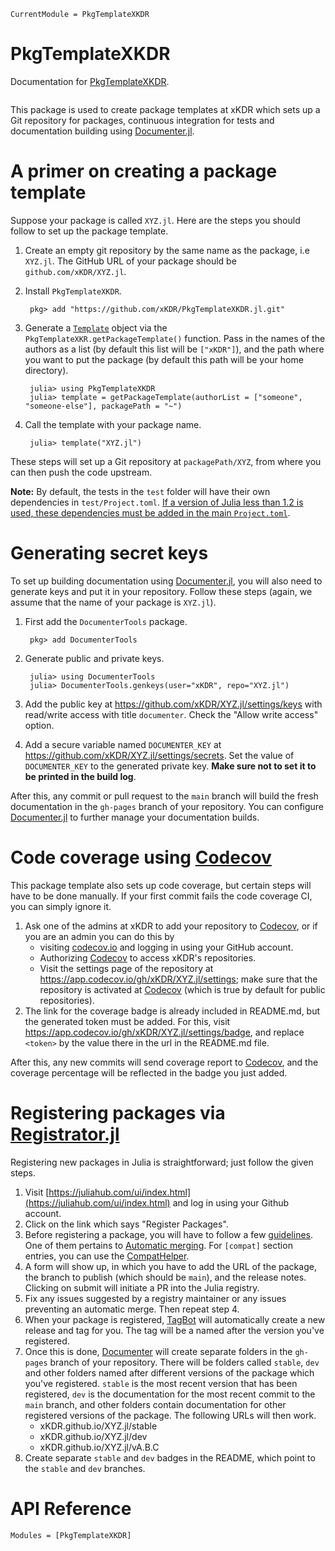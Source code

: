```@meta
CurrentModule = PkgTemplateXKDR
```

# PkgTemplateXKDR

Documentation for [PkgTemplateXKDR](https://github.com/xKDR/PkgTemplateXKDR.jl).

```@index
```

This package is used to create package templates at xKDR which sets up a Git repository for packages, continuous integration for tests and documentation building using [Documenter.jl](https://juliadocs.github.io/Documenter.jl/stable/). 

# A primer on creating a package template

Suppose your package is called `XYZ.jl`. Here are the steps you should follow to set up the package template.

1. Create an empty git repository by the same name as the package, i.e `XYZ.jl`. The GitHub URL of your package should be `github.com/xKDR/XYZ.jl`.

2. Install `PkgTemplateXKDR`. 

        pkg> add "https://github.com/xKDR/PkgTemplateXKDR.jl.git"

3. Generate a [`Template`](https://invenia.github.io/PkgTemplates.jl/stable/user/#PkgTemplates.Template) object via the `PkgTemplateXKR.getPackageTemplate()` function. Pass in the names of the authors as a list (by default this list will be `["xKDR"]`), and the path where you want to put the package (by default this path will be your home directory).

        julia> using PkgTemplateXKDR
        julia> template = getPackageTemplate(authorList = ["someone", "someone-else"], packagePath = "~")

4. Call the template with your package name. 

        julia> template("XYZ.jl")

These steps will set up a Git repository at `packagePath/XYZ`, from where you can then push the code upstream.

**Note:** By default, the tests in the `test` folder will have their own dependencies in `test/Project.toml`. [If a version of Julia less than 1.2 is used, these dependencies must be added in the main `Project.toml`](https://pkgdocs.julialang.org/v1/creating-packages/#Test-specific-dependencies-in-Julia-1.0-and-1.1).

# Generating secret keys

To set up building documentation using [Documenter.jl](https://juliadocs.github.io/Documenter.jl/stable/), you will also need to generate keys and put it in your repository. Follow these steps (again, we assume that the name of your package is `XYZ.jl`). 

1. First add the `DocumenterTools` package. 

        pkg> add DocumenterTools

2. Generate public and private keys. 

        julia> using DocumenterTools
        julia> DocumenterTools.genkeys(user="xKDR", repo="XYZ.jl")

3. Add the public key at https://github.com/xKDR/XYZ.jl/settings/keys with read/write access with title `documenter`. Check the "Allow write access" option.

4. Add a secure variable named `DOCUMENTER_KEY` at https://github.com/xKDR/XYZ.jl/settings/secrets. Set the value of `DOCUMENTER_KEY` to the generated private key. **Make sure not to set it to be printed in the build log**.

After this, any commit or pull request to the `main` branch will build the fresh documentation in the `gh-pages` branch of your repository. You can configure [Documenter.jl](https://juliadocs.github.io/Documenter.jl/stable/) to further manage your documentation builds. 

# Code coverage using [Codecov](https://about.codecov.io/)

This package template also sets up code coverage, but certain steps will have to be done manually. If your first commit fails the code coverage CI, you can simply ignore it. 

1. Ask one of the admins at xKDR to add your repository to [Codecov](https://about.codecov.io/), or if you are an admin you can do this by 
   - visiting [codecov.io](https://about.codecov.io/) and logging in using your GitHub account.
   - Authorizing [Codecov](https://about.codecov.io/) to access xKDR's repositories.
   - Visit the settings page of the repository at https://app.codecov.io/gh/xKDR/XYZ.jl/settings; make sure that the repository is activated at [Codecov](https://about.codecov.io/) (which is true by default for public repositories).
2. The link for the coverage badge is already included in README.md, but the generated token must be added. For this, visit https://app.codecov.io/gh/xKDR/XYZ.jl/settings/badge, and replace `<token>` by the value there in the url in the README.md file.

After this, any new commits will send coverage report to [Codecov](https://about.codecov.io/), and the coverage percentage will be reflected in the badge you just added. 

# Registering packages via [Registrator.jl](https://github.com/JuliaRegistries/Registrator.jl)

Registering new packages in Julia is straightforward; just follow the given steps. 

1. Visit [https://juliahub.com/ui/index.html](https://juliahub.com/ui/index.html) and log in using your Github account. 
2. Click on the link which says "Register Packages".
3. Before registering a package, you will have to follow a few [guidelines](https://github.com/JuliaRegistries/General/blob/master/README.md). One of them pertains to [Automatic merging](https://juliaregistries.github.io/RegistryCI.jl/stable/guidelines/). For `[compat]` section entries, you can use the [CompatHelper](https://github.com/JuliaRegistries/CompatHelper.jl).
4. A form will show up, in which you have to add the URL of the package, the branch to publish (which should be `main`), and the release notes. Clicking on submit will initiate a PR into the Julia registry. 
5. Fix any issues suggested by a registry maintainer or any issues preventing an automatic merge. Then repeat step 4.
6. When your package is registered, [TagBot](https://github.com/JuliaRegistries/TagBot) will automatically create a new release and tag for you. The tag will be a named after the version you've registered. 
7. Once this is done, [Documenter](https://juliadocs.github.io/Documenter.jl/stable/) will create separate folders in the `gh-pages` branch of your repository. There will be folders called `stable`, `dev` and other folders named after different versions of the package which you've registered. `stable` is the most recent version that has been registered, `dev` is the documentation for the most recent commit to the `main` branch, and other folders contain documentation for other registered versions of the package. The following URLs will then work. 
   - xKDR.github.io/XYZ.jl/stable
   - xKDR.github.io/XYZ.jl/dev
   - xKDR.github.io/XYZ.jl/vA.B.C
8. Create separate `stable` and `dev` badges in the README, which point to the `stable` and `dev` branches.

# API Reference

```@autodocs
Modules = [PkgTemplateXKDR]
```
